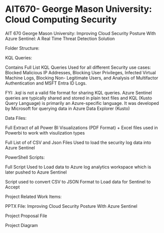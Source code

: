 # AIT670- George Mason University: Cloud Computing Security
AIT 670 George Mason University: Improving Cloud Security Posture With Azure Sentinel: A Real Time Threat Detection Solution

Folder Structure:

KQL Queries:

Contains Full List KQL Queries Used for all different Security use cases: Blocked Malicious IP Addresses, Blocking User Privileges, Infected Virtual Machine Logs, Blocking Non-
Legitimate Users, and Analysis of Multifactor Authentication and MSFT Entra ID Logs.

FYI: .kql is not a valid file format for sharing KQL queries. Azure Sentinel queries are typically shared and stored in plain text files and KQL (Kusto Query Language) is primarily an Azure-specific language. It was developed by Microsoft for querying data in Azure Data Explorer (Kusto)

Data Files:

Full Extract of all Power BI Visualizations (PDF Format) + Excel files used in Powerbi to work with visulization types

Full List of of CSV and Json Files Used to load the security log data into Azure Sentinel

PowerShell Scripts:

Full Script Used to Load data to Azure log analytics workspace which is later pushed to Azure Sentinel

Script used to convert CSV to JSON Format to Load data for Sentinel to Accept





Project Related Work Items:

PPTX File: Improving Cloud Security Posture With Azure Sentinel




Project Proposal File

Project Diagram


   
